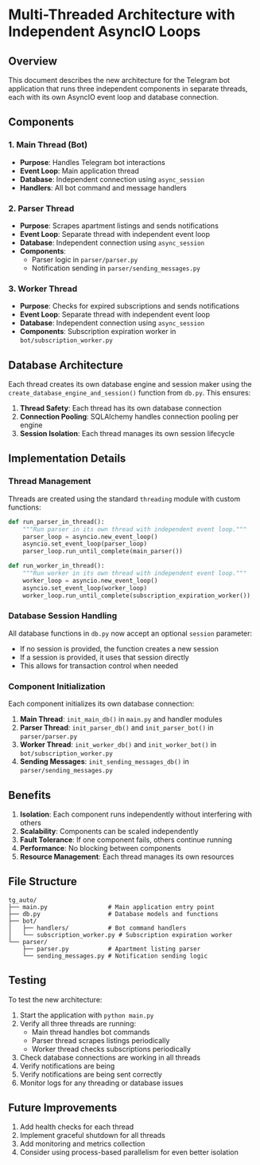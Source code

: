 # Multi-Threaded Architecture with Independent AsyncIO Loops

## Overview

This document describes the new architecture for the Telegram bot application that runs three independent components in separate threads, each with its own AsyncIO event loop and database connection.

## Components

### 1. Main Thread (Bot)
- **Purpose**: Handles Telegram bot interactions
- **Event Loop**: Main application thread
- **Database**: Independent connection using `async_session`
- **Handlers**: All bot command and message handlers

### 2. Parser Thread
- **Purpose**: Scrapes apartment listings and sends notifications
- **Event Loop**: Separate thread with independent event loop
- **Database**: Independent connection using `async_session`
- **Components**: 
  - Parser logic in `parser/parser.py`
  - Notification sending in `parser/sending_messages.py`

### 3. Worker Thread
- **Purpose**: Checks for expired subscriptions and sends notifications
- **Event Loop**: Separate thread with independent event loop
- **Database**: Independent connection using `async_session`
- **Components**: Subscription expiration worker in `bot/subscription_worker.py`

## Database Architecture

Each thread creates its own database engine and session maker using the `create_database_engine_and_session()` function from `db.py`. This ensures:

1. **Thread Safety**: Each thread has its own database connection
2. **Connection Pooling**: SQLAlchemy handles connection pooling per engine
3. **Session Isolation**: Each thread manages its own session lifecycle

## Implementation Details

### Thread Management

Threads are created using the standard `threading` module with custom functions:

```python
def run_parser_in_thread():
    """Run parser in its own thread with independent event loop."""
    parser_loop = asyncio.new_event_loop()
    asyncio.set_event_loop(parser_loop)
    parser_loop.run_until_complete(main_parser())

def run_worker_in_thread():
    """Run worker in its own thread with independent event loop."""
    worker_loop = asyncio.new_event_loop()
    asyncio.set_event_loop(worker_loop)
    worker_loop.run_until_complete(subscription_expiration_worker())
```

### Database Session Handling

All database functions in `db.py` now accept an optional `session` parameter:

- If no session is provided, the function creates a new session
- If a session is provided, it uses that session directly
- This allows for transaction control when needed

### Component Initialization

Each component initializes its own database connection:

1. **Main Thread**: `init_main_db()` in `main.py` and handler modules
2. **Parser Thread**: `init_parser_db()` and `init_parser_bot()` in `parser/parser.py`
3. **Worker Thread**: `init_worker_db()` and `init_worker_bot()` in `bot/subscription_worker.py`
4. **Sending Messages**: `init_sending_messages_db()` in `parser/sending_messages.py`

## Benefits

1. **Isolation**: Each component runs independently without interfering with others
2. **Scalability**: Components can be scaled independently
3. **Fault Tolerance**: If one component fails, others continue running
4. **Performance**: No blocking between components
5. **Resource Management**: Each thread manages its own resources

## File Structure

```
tg_auto/
├── main.py                 # Main application entry point
├── db.py                   # Database models and functions
├── bot/
│   ├── handlers/           # Bot command handlers
│   └── subscription_worker.py # Subscription expiration worker
└── parser/
    ├── parser.py           # Apartment listing parser
    └── sending_messages.py # Notification sending logic
```

## Testing

To test the new architecture:

1. Start the application with `python main.py`
2. Verify all three threads are running:
   - Main thread handles bot commands
   - Parser thread scrapes listings periodically
   - Worker thread checks subscriptions periodically
3. Check database connections are working in all threads
4. Verify notifications are being
4. Verify notifications are being sent correctly
5. Monitor logs for any threading or database issues

## Future Improvements

1. Add health checks for each thread
2. Implement graceful shutdown for all threads
3. Add monitoring and metrics collection
4. Consider using process-based parallelism for even better isolation